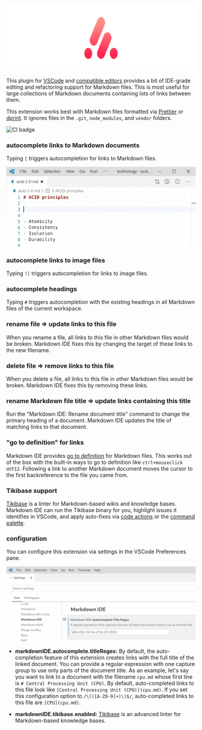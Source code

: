 <center>
<img src="documentation/logo_800.png" width="800" height="175">
</center>

This plugin for [VSCode](https://code.visualstudio.com) and
[compatible editors](https://open-vsx.org) provides a bit of IDE-grade editing
and refactoring support for Markdown files. This is most useful for large
collections of Markdown documents containing lots of links between them.

This extension works best with Markdown files formatted via
[Prettier](https://prettier.io) or [dprint](https://dprint.dev). It ignores
files in the `.git`, `node_modules`, and `vendor` folders.

![CI badge](https://github.com/kevgo/vscode-markdown-ide/actions/workflows/main.yml/badge.svg)

### autocomplete links to Markdown documents

Typing `[` triggers autocompletion for links to Markdown files.

![autocompletion demo](https://raw.githubusercontent.com/kevgo/vscode-markdown-ide/main/documentation/autocomplete.gif)

### autocomplete links to image files

Typing `![` triggers autocompletion for links to image files.

### autocomplete headings

Typing `#` triggers autocompletion with the existing headings in all Markdown
files of the current workspace.

### rename file ⇒ update links to this file

When you rename a file, all links to this file in other Markdown files would be
broken. Markdown IDE fixes this by changing the target of these links to the new
filename.

### delete file ⇒ remove links to this file

When you delete a file, all links to this file in other Markdown files would be
broken. Markdown IDE fixes this by removing these links.

### rename Markdown file title ⇒ update links containing this title

Run the "Markdown IDE: Rename document title" command to change the primary
heading of a document. Markdown IDE updates the title of matching links to that
document.

### "go to definition" for links

Markdown IDE provides
[go to definition](https://code.visualstudio.com/docs/editor/editingevolved#_go-to-definition)
for Markdown files. This works out of the box with the built-in ways to go to
definition like `ctrl+mouseclick` or`F12`. Following a link to another Markdown
document moves the cursor to the first backreference to the file you came from.

### Tikibase support

[Tikibase](https://github.com/kevgo/tikibase) is a linter for Markdown-based
wikis and knowledge bases. Markdown IDE can run the Tikibase binary for you,
highlight issues it identifies in VSCode, and apply auto-fixes via
[code actions](https://code.visualstudio.com/docs/editor/refactoring) or the
[command palette](https://code.visualstudio.com/docs/getstarted/userinterface#_command-palette).

### configuration

You can configure this extension via settings in the VSCode Preferences pane.

![VSCode settings example](https://raw.githubusercontent.com/kevgo/vscode-markdown-ide/main/documentation/settings.gif)

<a type="configurationOptions">

- **markdownIDE.autocomplete.titleRegex:** By default, the auto-completion
  feature of this extension creates links with the full title of the linked
  document. You can provide a regular expression with one capture group to use
  only parts of the document title. As an example, let's say you want to link to
  a document with the filename `cpu.md` whose first line is
  `# Central Processing Unit (CPU)`. By default, auto-completed links to this
  file look like `[Central Processing Unit (CPU)](cpu.md)`. If you set this
  configuration option to `/\(([A-Z0-9]+)\)$/`, auto-completed links to this
  file are `[CPU](cpu.md)`.

- **markdownIDE.tikibase.enabled:**
  [Tikibase](https://github.com/kevgo/tikibase) is an advanced linter for
  Markdown-based knowledge bases.

</a>
